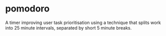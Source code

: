 # pomodoro
A timer improving user task prioritisation using a technique that splits work into 25 minute intervals, separated by short 5 minute breaks.
